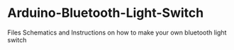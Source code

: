 # Arduino-Bluetooth-Light-Switch
Files Schematics and Instructions on how to make your own bluetooth light switch

